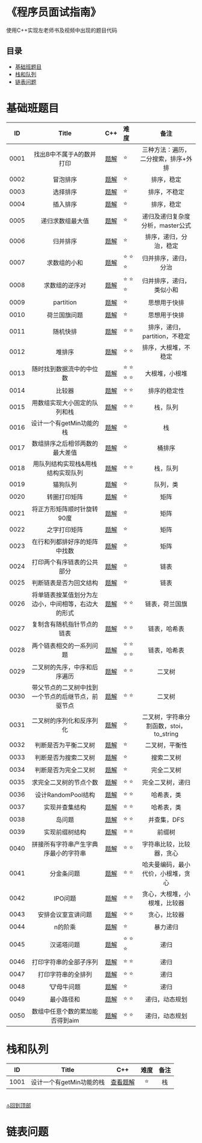 # 《程序员面试指南》
使用C++实现左老师书及视频中出现的题目代码
## 目录
- [基础班题目](#基础班题目)
- [栈和队列](#栈和队列)
- [链表问题](#链表问题)

# 基础班题目
| ID | Title                                  |           C++             |      难度       |          备注               |
|:--:|:--------------------------------------:|:-------------------------:|:---------------|:---------------------------:|
|0001| 找出B中不属于A的数并打印|[题解](https://github.com/ludandandan/Programmer-interview-guide/blob/master/Chapter00_BasicVideo/findBNotBelongToA.md)|:star:|三种方法：遍历，二分搜索，排序+外排|
|0002|冒泡排序|[题解](https://github.com/ludandandan/Programmer-interview-guide/blob/master/Chapter00_BasicVideo/BubbleSort.md)|:star:|排序，稳定|
|0003|选择排序|[题解](https://github.com/ludandandan/Programmer-interview-guide/blob/master/Chapter00_BasicVideo/SelectionSort.md)|:star:|排序，不稳定|
|0004|插入排序|[题解](https://github.com/ludandandan/Programmer-interview-guide/blob/master/Chapter00_BasicVideo/InsertSort.md)|:star:|排序，稳定|
|0005|递归求数组最大值|[题解](https://github.com/ludandandan/Programmer-interview-guide/blob/master/Chapter00_BasicVideo/Recursive_getMax.md)|:star:|递归及递归复杂度分析，master公式|
|0006|归并排序|[题解](https://github.com/ludandandan/Programmer-interview-guide/blob/master/Chapter00_BasicVideo/MergeSort.md)|:star:|排序，递归，分治，稳定|
|0007|求数组的小和|[题解](https://github.com/ludandandan/Programmer-interview-guide/blob/master/Chapter00_BasicVideo/smallSum.md)|:star: :star: :star:|归并排序，递归，分治|
|0008|求数组的逆序对|[题解](https://github.com/ludandandan/Programmer-interview-guide/blob/master/Chapter00_BasicVideo/print_ReverseOrderPair.md)|:star: :star: :star:|归并排序，递归，类似小和|
|0009|partition|[题解](https://github.com/ludandandan/Programmer-interview-guide/blob/master/Chapter00_BasicVideo/partition.md)|:star:|思想用于快排|
|0010|荷兰国旗问题|[题解](https://github.com/ludandandan/Programmer-interview-guide/blob/master/Chapter00_BasicVideo/NetherlandsFlag.md)|:star:|思想用于快排|
|0011|随机快排|[题解](https://github.com/ludandandan/Programmer-interview-guide/blob/master/Chapter00_BasicVideo/QuickSort.md)|:star: :star:|排序，递归，partition，不稳定|
|0012|堆排序|[题解](https://github.com/ludandandan/Programmer-interview-guide/blob/master/Chapter00_BasicVideo/HeapSort.md)|:star: :star:|排序，大根堆，不稳定|
|0013|随时找到数据流中的中位数|[题解](https://github.com/ludandandan/Programmer-interview-guide/blob/master/Chapter00_BasicVideo/MedianHolder.md)|:star: :star: :star: :star:|大根堆，小根堆|
|0014|比较器|[题解](https://github.com/ludandandan/Programmer-interview-guide/blob/master/Chapter00_BasicVideo/comparator.md)|:star: :star:|排序的稳定性|
|0015|用数组实现大小固定的队列和栈|[题解](https://github.com/ludandandan/Programmer-interview-guide/blob/master/Chapter00_BasicVideo/arrayToStackQueue.md)|:star: :star:|栈，队列|
|0016|设计一个有getMin功能的栈|[题解](https://github.com/ludandandan/Programmer-interview-guide/blob/master/Chapter00_BasicVideo/getMin.md)|:star:|栈|
|0017|数组排序之后相邻两数的最大差值|[题解](https://github.com/ludandandan/Programmer-interview-guide/blob/master/Chapter00_BasicVideo/maxGap.md)|:star:|桶排序|
|0018|用队列结构实现栈&用栈结构实现队列|[题解](https://github.com/ludandandan/Programmer-interview-guide/blob/master/Chapter00_BasicVideo/stackAndQueueConvert.md)|:star: :star:|栈，队列|
|0019|猫狗队列|[题解](https://github.com/ludandandan/Programmer-interview-guide/blob/master/Chapter00_BasicVideo/DogCatQueue.md)|:star:|队列，类|
|0020|转圈打印矩阵|[题解](https://github.com/ludandandan/Programmer-interview-guide/blob/master/Chapter00_BasicVideo/spiralOrderPrint.md)|:star:|矩阵|
|0021|将正方形矩阵顺时针旋转90度|[题解](https://github.com/ludandandan/Programmer-interview-guide/blob/master/Chapter00_BasicVideo/rotateMatrix.md)|:star:|矩阵|
|0022|之字打印矩阵|[题解](https://github.com/ludandandan/Programmer-interview-guide/blob/master/Chapter00_BasicVideo/printMatrixZigZag.md)|:star:|矩阵|
|0023|在行和列都排好序的矩阵中找数|[题解](https://github.com/ludandandan/Programmer-interview-guide/blob/master/Chapter00_BasicVideo/isContainsInMatrix.md)|:star:|矩阵|
|0024|打印两个有序链表的公共部分|[题解](https://github.com/ludandandan/Programmer-interview-guide/blob/master/Chapter00_BasicVideo/printCommonPart.md)|:star:|链表|
|0025|判断链表是否为回文结构|[题解](https://github.com/ludandandan/Programmer-interview-guide/blob/master/Chapter00_BasicVideo/ListNodeIsPalindrome.md)|:star:|链表|
|0026|将单链表按某值划分为左边小，中间相等，右边大的形式|[题解](https://github.com/ludandandan/Programmer-interview-guide/blob/master/Chapter00_BasicVideo/ListPartition.md)|:star: :star:|链表，荷兰国旗|
|0027|复制含有随机指针节点的链表|[题解](https://github.com/ludandandan/Programmer-interview-guide/blob/master/Chapter00_BasicVideo/copyListWithRandom.md)|:star: :star:|链表，哈希表|
|0028|两个链表相交的一系列问题|[题解](https://github.com/ludandandan/Programmer-interview-guide/blob/master/Chapter00_BasicVideo/FindFirstIntersectNode.md)|:star: :star: :star: :star:|链表，哈希表|
|0029|二叉树的先序，中序和后序遍历|[题解](https://github.com/ludandandan/Programmer-interview-guide/blob/master/Chapter00_BasicVideo/PreInPosTraversing.md)|:star: :star: |二叉树|
|0030|带父节点的二叉树中找到一个节点的后继节点，前驱节点|[题解](https://github.com/ludandandan/Programmer-interview-guide/blob/master/Chapter00_BasicVideo/getSuccessorNode.md)|:star: :star: |二叉树|
|0031|二叉树的序列化和反序列化|[题解](https://github.com/ludandandan/Programmer-interview-guide/blob/master/Chapter00_BasicVideo/serial.md)|:star: |二叉树，字符串分割函数，stoi，to_string|
|0032|判断是否为平衡二叉树|[题解](https://github.com/ludandandan/Programmer-interview-guide/blob/master/Chapter00_BasicVideo/isBalanceTree.md)|:star: |二叉树，平衡性|
|0033|判断是否为搜索二叉树|[题解](https://github.com/ludandandan/Programmer-interview-guide/blob/master/Chapter00_BasicVideo/isBST.md)|:star: |搜索二叉树|
|0034|判断是否为完全二叉树|[题解](https://github.com/ludandandan/Programmer-interview-guide/blob/master/Chapter00_BasicVideo/isCBT.md)|:star: |完全二叉树|
|0035|求完全二叉树的节点个数|[题解](https://github.com/ludandandan/Programmer-interview-guide/blob/master/Chapter00_BasicVideo/nodeNum.md)|:star: :star:|完全二叉树，递归|
|0036|设计RandomPool结构|[题解](https://github.com/ludandandan/Programmer-interview-guide/blob/master/Chapter00_BasicVideo/RandomPool.md)|:star: :star:|哈希表，类|
|0037|实现并查集结构|[题解](https://github.com/ludandandan/Programmer-interview-guide/blob/master/Chapter00_BasicVideo/unionFind.md)|:star: :star:|哈希表，类|
|0038|岛问题|[题解](https://github.com/ludandandan/Programmer-interview-guide/blob/master/Chapter00_BasicVideo/Islands.md)|:star: :star:|并查集，DFS|
|0039|实现前缀树结构|[题解](https://github.com/ludandandan/Programmer-interview-guide/blob/master/Chapter00_BasicVideo/TrieTree.md)|:star: :star:|前缀树|
|0040|拼接所有字符串产生字典序最小的字符串|[题解](https://github.com/ludandandan/Programmer-interview-guide/blob/master/Chapter00_BasicVideo/LowestLexicography.md)|:star: :star:|字符串比较，比较器，贪心|
|0041|分金条问题|[题解](https://github.com/ludandandan/Programmer-interview-guide/blob/master/Chapter00_BasicVideo/LessMoney.md)|:star: :star:|哈夫曼编码，最小代价，小根堆，贪心|
|0042|IPO问题|[题解](https://github.com/ludandandan/Programmer-interview-guide/blob/master/Chapter00_BasicVideo/IPO.md)|:star: :star:|贪心，大根堆，小根堆，比较器|
|0043|安排会议室宣讲问题|[题解](https://github.com/ludandandan/Programmer-interview-guide/blob/master/Chapter00_BasicVideo/BestArrange.md)|:star: :star:|贪心，比较器|
|0044|n的阶乘|[题解](https://github.com/ludandandan/Programmer-interview-guide/blob/master/Chapter00_BasicVideo/Factorial.md)|:star:|暴力递归|
|0045|汉诺塔问题|[题解](https://github.com/ludandandan/Programmer-interview-guide/blob/master/Chapter00_BasicVideo/hanoi.md)|:star: :star: :star:|递归|
|0046|打印字符串的全部子序列|[题解](https://github.com/ludandandan/Programmer-interview-guide/blob/master/Chapter00_BasicVideo/printAllSubsquences.md)|:star: :star:|递归|
|0047|打印字符串的全排列|[题解](https://github.com/ludandandan/Programmer-interview-guide/blob/master/Chapter00_BasicVideo/printAllPermutations.md)|:star: :star:|递归|
|0048|:cow:母牛问题|[题解](https://github.com/ludandandan/Programmer-interview-guide/blob/master/Chapter00_BasicVideo/cow.md)|:star:|递归|
|0049|最小路径和|[题解](https://github.com/ludandandan/Programmer-interview-guide/blob/master/Chapter00_BasicVideo/minPath.md)|:star: :star:|递归，动态规划|
|0050|数组中任意个数的累加能否得到aim|[题解](https://github.com/ludandandan/Programmer-interview-guide/blob/master/Chapter00_BasicVideo/isSumAim.md)|:star: :star:|递归，动态规划|
# 栈和队列

| ID | Title                                  |           C++             |      难度       |          备注               |
|:--:|:--------------------------------------:|:-------------------------:|:---------------:|:---------------------------:|
|1001| 设计一个有getMin功能的栈|[查看题解]() |:star:|栈|

<br>[:top:回到顶部](#程序员面试指南)

# 链表问题